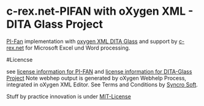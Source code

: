 # c-rex.net-PIFAN with oXygen XML - DITA Glass Project
[PI-Fan](http://i4icm.de/steinbeis-transferzentrum/pi-klassifikation/der-pi-fan/) implementation with [oxygen XML DITA Glass]() and support by [c-rex.net](http://www.c-rex.net) for Microsoft Excel und Word processing.

#Licencse

see [license information for PI-FAN](http://i4icm.de/fileadmin/content/Steinbeis/PI-Class/Downloads/Copyright.txt)
and [license information for DITA-Glass Project](https://github.com/oxygenxml/dita-glass/raw/master/LICENSE)
Note webhep output is generated by oXygen Webhelp Process, integrated in oXygen XML Editor. See Terms and Conditions by [Syncro Soft](http://oxygenxml.com/xml_webhelp.html).

Stuff by practice innovation is under [MIT-License](https://opensource.org/licenses/MIT)
